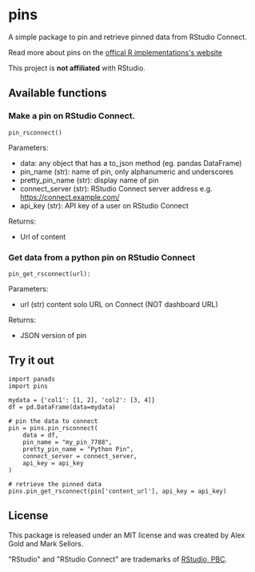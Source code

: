 # pins

A simple package to pin and retrieve pinned data from RStudio Connect.

Read more about pins on the [offical R implementations's website](https://pins.rstudio.com)

This project is **not affiliated** with RStudio.


## Available functions

### Make a pin on RStudio Connect.

```
pin_rsconnect()
```
  
Parameters:

* data: any object that has a to_json method (eg. pandas DataFrame)
* pin_name (str): name of pin, only alphanumeric and underscores
* pretty_pin_name (str): display name of pin
* connect_server (str): RStudio Connect server address e.g. https://connect.example.com/
* api_key (str): API key of a user on RStudio Connect
      
Returns:

* Url of content
  

### Get data from a python pin on RStudio Connect

```
pin_get_rsconnect(url):
```

Parameters:

* url (str) content solo URL on Connect (NOT dashboard URL)
      
Returns:

* JSON version of pin


## Try it out

```
import panads
import pins

mydata = {'col1': [1, 2], 'col2': [3, 4]}
df = pd.DataFrame(data=mydata)

# pin the data to connect
pin = pins.pin_rsconnect(
    data = df, 
    pin_name = "my_pin_7788", 
    pretty_pin_name = "Python Pin", 
    connect_server = connect_server, 
    api_key = api_key
)

# retrieve the pinned data
pins.pin_get_rsconnect(pin['content_url'], api_key = api_key)
```

## License

This package is released under an MIT license and was created by Alex Gold and Mark Sellors.

"RStudio" and "RStudio Connect" are trademarks of [RStudio, PBC](https://rstudio.com).

